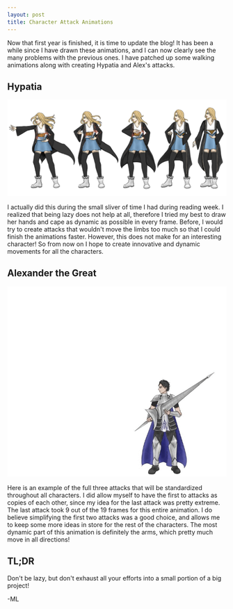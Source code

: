 ```yaml
---
layout: post
title: Character Attack Animations
---
```


Now that first year is finished, it is time to update the blog! It has been a while since I have drawn these animations, and I can now clearly see the many problems with the previous ones. I have patched up some walking animations along with creating Hypatia and Alex's attacks.

## Hypatia

![hyAtk](/images/hyAtk.jpg "HypatiaAtk")

I actually did this during the small sliver of time I had during reading week. I realized that being lazy does not help at all, therefore I tried my best to draw her hands and cape as dynamic as possible in every frame. Before, I would try to create attacks that wouldn't move the limbs too much so that I could finish the animations faster. However, this does not make for an interesting character! So from now on I hope to create innovative and dynamic movements for all the characters.

## Alexander the Great

![alexGif](/images/alexGif.gif "alexGif")

Here is an example of the full three attacks that will be standardized throughout all characters. I did allow myself to have the first to attacks as copies of each other, since my idea for the last attack was pretty extreme. The last attack took 9 out of the 19 frames for this entire animation. I do believe simplifying the first two attacks was a good choice, and allows me to keep some more ideas in store for the rest of the characters. The most dynamic part of this animation is definitely the arms, which pretty much move in all directions!

## TL;DR

Don't be lazy, but don't exhaust all your efforts into a small portion of a big project!

-ML
